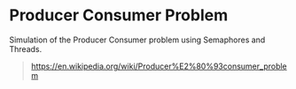 # Producer Consumer Problem  
Simulation of the Producer Consumer problem using Semaphores and Threads.
> https://en.wikipedia.org/wiki/Producer%E2%80%93consumer_problem
